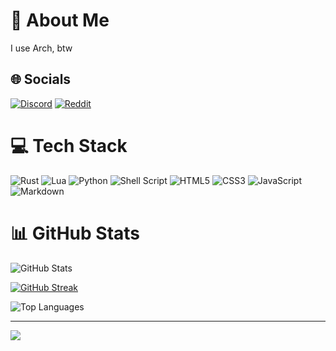 # 💫 About Me

I use Arch, btw

## 🌐 Socials

[![Discord](https://img.shields.io/badge/Discord-%237289DA.svg?logo=discord&logoColor=white)](https://discord.gg/vallen2171)
[![Reddit](https://img.shields.io/badge/Reddit-%23FF4500.svg?logo=Reddit&logoColor=white)](https://reddit.com/user/I-Machina)

# 💻 Tech Stack

![Rust](https://img.shields.io/badge/rust-%23000000.svg?style=flat&logo=rust&logoColor=white)
![Lua](https://img.shields.io/badge/lua-%232C2D72.svg?style=flat&logo=lua&logoColor=white)
![Python](https://img.shields.io/badge/python-3670A0?style=flat&logo=python&logoColor=ffdd54)
![Shell Script](https://img.shields.io/badge/shell_script-%23121011.svg?style=flat&logo=gnu-bash&logoColor=white)
![HTML5](https://img.shields.io/badge/html5-%23E34F26.svg?style=flat&logo=html5&logoColor=white)
![CSS3](https://img.shields.io/badge/css3-%231572B6.svg?style=flat&logo=css3&logoColor=white)
![JavaScript](https://img.shields.io/badge/javascript-%23323330.svg?style=flat&logo=javascript&logoColor=%23F7DF1E)
![Markdown](https://img.shields.io/badge/markdown-%23000000.svg?style=flat&logo=markdown&logoColor=white)

# 📊 GitHub Stats

![GitHub Stats](https://github-readme-stats.vercel.app/api?username=Vallen217)

[![GitHub Streak](https://github-readme-streak-stats.herokuapp.com?user=Vallen217&hide_border=true&background=12121F&stroke=D4D7FF&border=12121F&currStreakNum=D4D7FF&sideNums=8FE0B4&currStreakLabel=D4D7FF&ring=83A8EC&fire=83A8EC&sideLabels=D4D7FF&dates=63658B&excludeDaysLabel=63658B)](https://git.io/streak-stats)

![Top Languages](https://github-readme-stats.vercel.app/api/top-langs/?username=Vallen217&hide_border=true&include_all_commits=true&count_private=true&layout=compact&title_color=d4d7ff&text_color=d4d7ff&bg_color=12121f)

---

[![](https://visitcount.itsvg.in/api?id=Vallen217&icon=5&color=0)](https://visitcount.itsvg.in)

<!-- Proudly created with GPRM ( https://gprm.itsvg.in ) -->
